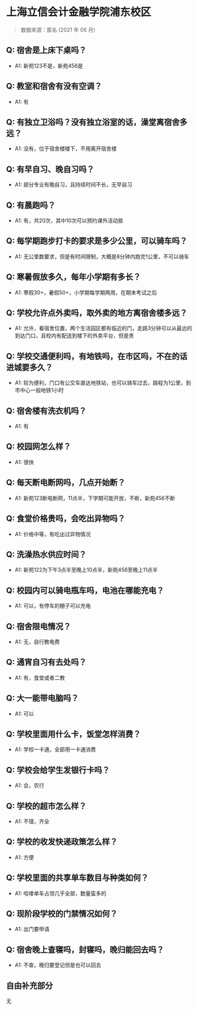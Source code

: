 # 上海立信会计金融学院浦东校区

> 数据来源：匿名 (2021 年 06 月)

## Q: 宿舍是上床下桌吗？

- A1: 新苑123不是，新苑456是

## Q: 教室和宿舍有没有空调？

- A1: 有

## Q: 有独立卫浴吗？没有独立浴室的话，澡堂离宿舍多远？

- A1: 没有，位于宿舍楼楼下，不用离开宿舍楼

## Q: 有早自习、晚自习吗？

- A1: 部分专业有晚自习，且持续时间不长，无早自习

## Q: 有晨跑吗？

- A1: 有，共20次，其中10次可以预约课外活动抵

## Q: 每学期跑步打卡的要求是多少公里，可以骑车吗？

- A1: 无公里数要求，但是有时间限制，大概是8分钟内跑完1公里，不可以骑车

## Q: 寒暑假放多久，每年小学期有多长？

- A1: 寒假30+，暑假50+，小学期每学期两周，在期末考试之后

## Q: 学校允许点外卖吗，取外卖的地方离宿舍楼多远？

- A1: 允许，看宿舍位置，两个生活园区都有临近的门，走路3分钟可以从最远的到达门口，且校内有配送到楼下的外卖平台，但是贵

## Q: 学校交通便利吗，有地铁吗，在市区吗，不在的话进城要多久？

- A1: 较为便利，门口有公交车直达地铁站，也可以骑车过去，路程为1公里，到市中心一般地铁1小时

## Q: 宿舍楼有洗衣机吗？

- A1: 有

## Q: 校园网怎么样？

- A1: 很快

## Q: 每天断电断网吗，几点开始断？

- A1: 新苑123断电断网，11点半，下学期可能开放，不断，新苑456不断

## Q: 食堂价格贵吗，会吃出异物吗？

- A1: 价格中等，有吃出过异物情况

## Q: 洗澡热水供应时间？

- A1: 新苑122为下午3点半至晚上10点半，新苑456至晚上11点半

## Q: 校园内可以骑电瓶车吗，电池在哪能充电？

- A1: 可以，有停车的棚子可以充电

## Q: 宿舍限电情况？

- A1: 无，自行教电费

## Q: 通宵自习有去处吗？

- A1: 有，食堂或者二教

## Q: 大一能带电脑吗？

- A1: 可以

## Q: 学校里面用什么卡，饭堂怎样消费？

- A1: 学校一卡通，全部用一卡通消费

## Q: 学校会给学生发银行卡吗？

- A1: 会，农行

## Q: 学校的超市怎么样？

- A1: 不错，齐全

## Q: 学校的收发快递政策怎么样？

- A1: 方便

## Q: 学校里面的共享单车数目与种类如何？

- A1: 哈喽单车占领几乎全部，数量蛮多的

## Q: 现阶段学校的门禁情况如何？

- A1: 出门要申请

## Q: 宿舍晚上查寝吗，封寝吗，晚归能回去吗？

- A1: 不查，晚归要登记但是也可以回去

## 自由补充部分

无